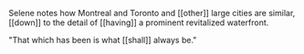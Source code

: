 Selene notes how Montreal and Toronto and [[other]] large cities are similar, [[down]] to the detail of [[having]] a prominent revitalized waterfront.  
  
"That which has been is what [[shall]] always be."
